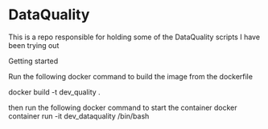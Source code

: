 # DataQuality
This is a repo responsible for holding some of the DataQuality scripts I have been trying out


Getting started


Run the following docker command to build the image from the dockerfile

docker build -t dev_quality .



then run the following docker command to start the container 
docker container run -it dev_dataquality /bin/bash
